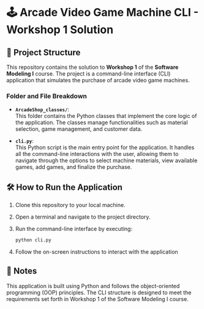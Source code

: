 # 🕹️ Arcade Video Game Machine CLI - Workshop 1 Solution

## 📂 Project Structure

This repository contains the solution to **Workshop 1** of the **Software Modeling I** course. The project is a command-line interface (CLI) application that simulates the purchase of arcade video game machines.

### Folder and File Breakdown

- **`ArcadeShop_classes/`**:  
  This folder contains the Python classes that implement the core logic of the application. The classes manage functionalities such as material selection, game management, and customer data.

- **`cli.py`**:  
  This Python script is the main entry point for the application. It handles all the command-line interactions with the user, allowing them to navigate through the options to select machine materials, view available games, add games, and finalize the purchase.

## 🛠️ How to Run the Application

1. Clone this repository to your local machine.
2. Open a terminal and navigate to the project directory.
3. Run the command-line interface by executing:

   ```bash
   python cli.py

4. Follow the on-screen instructions to interact with the application

## 📝 Notes

This application is built using Python and follows the object-oriented programming (OOP) principles. The CLI structure is designed to meet the requirements set forth in Workshop 1 of the Software Modeling I course.
